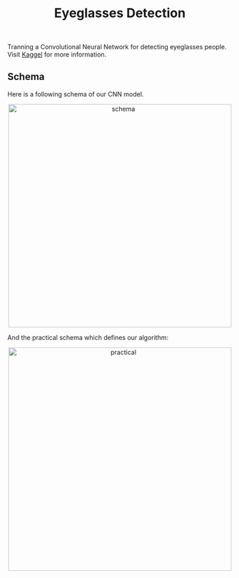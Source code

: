 <h1 align="center">
  Eyeglasses Detection
</h1>

<br />

Tranning a Convolutional Neural Network for detecting eyeglasses people.
Visit [Kaggel](https://www.kaggle.com/code/lebegus/glasses-detection) for more information.

## Schema

Here is a following schema of our CNN model.

<p align="center">
  <img src="https://www.researchgate.net/profile/Giuseppe-Palestra/publication/328128974/figure/fig4/AS:891711832207361@1589612076545/Proposed-eyeglasses-detection-CNN-architecture.jpg" width="500" alt="schema" />
</p>

And the practical schema which defines our algorithm:

<p align="center">
  <img src="https://media.springernature.com/lw685/springer-static/image/chp%3A10.1007%2F978-3-319-46654-5_78/MediaObjects/432135_1_En_78_Fig1_HTML.gif" width="500" alt="practical" />
</p>